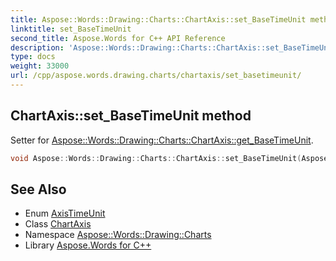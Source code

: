```yaml
---
title: Aspose::Words::Drawing::Charts::ChartAxis::set_BaseTimeUnit method
linktitle: set_BaseTimeUnit
second_title: Aspose.Words for C++ API Reference
description: 'Aspose::Words::Drawing::Charts::ChartAxis::set_BaseTimeUnit method. Setter for Aspose::Words::Drawing::Charts::ChartAxis::get_BaseTimeUnit in C++.'
type: docs
weight: 33000
url: /cpp/aspose.words.drawing.charts/chartaxis/set_basetimeunit/
---
```

## ChartAxis::set_BaseTimeUnit method


Setter for [Aspose::Words::Drawing::Charts::ChartAxis::get_BaseTimeUnit](../get_basetimeunit/).

```cpp
void Aspose::Words::Drawing::Charts::ChartAxis::set_BaseTimeUnit(Aspose::Words::Drawing::Charts::AxisTimeUnit value)
```

## See Also

* Enum [AxisTimeUnit](../../axistimeunit/)
* Class [ChartAxis](../)
* Namespace [Aspose::Words::Drawing::Charts](../../)
* Library [Aspose.Words for C++](../../../)
